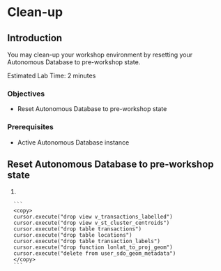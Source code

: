 # Clean-up

## Introduction

You may clean-up your workshop environment by resetting your Autonomous Database to pre-workshop state.

Estimated Lab Time: 2 minutes

### Objectives

* Reset Autonomous Database to pre-workshop state

### Prerequisites

* Active Autonomous Database instance


## Reset Autonomous Database to pre-workshop state

1. 

      ```
      <copy>
      cursor.execute("drop view v_transactions_labelled")
      cursor.execute("drop view v_st_cluster_centroids")
      cursor.execute("drop table transactions")
      cursor.execute("drop table locations")
      cursor.execute("drop table transaction_labels")
      cursor.execute("drop function lonlat_to_proj_geom")
      cursor.execute("delete from user_sdo_geom_metadata")
      </copy>
      ```



